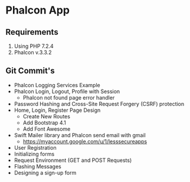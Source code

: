 # Phalcon App

## Requirements

1. Using PHP 7.2.4
2. Phalcon v.3.3.2

## Git Commit's

- Phalcon Logging Services Example
- Phalcon Login, Logout, Profile with Session
    * Phalcon not found page error handler
- Password Hashing and Cross-Site Request Forgery (CSRF) protection
- Home, Login, Register Page Design
    * Create New Routes
    * Add Bootstrap 4.1
    * Add Font Awesome
- Swift Mailer library and Phalcon send email with gmail
    * https://myaccount.google.com/u/1/lesssecureapps
- User Registration
- Initializing forms
- Request Environment (GET and POST Requests)
- Flashing Messages
- Designing a sign-up form